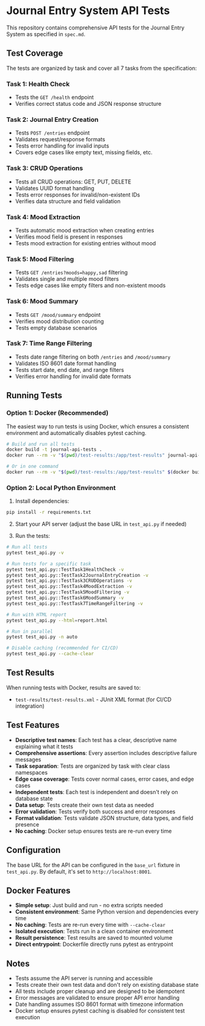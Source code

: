 # Journal Entry System API Tests

This repository contains comprehensive API tests for the Journal Entry System as specified in `spec.md`.

## Test Coverage

The tests are organized by task and cover all 7 tasks from the specification:

### Task 1: Health Check
- Tests the `GET /health` endpoint
- Verifies correct status code and JSON response structure

### Task 2: Journal Entry Creation
- Tests `POST /entries` endpoint
- Validates request/response formats
- Tests error handling for invalid inputs
- Covers edge cases like empty text, missing fields, etc.

### Task 3: CRUD Operations
- Tests all CRUD operations: GET, PUT, DELETE
- Validates UUID format handling
- Tests error responses for invalid/non-existent IDs
- Verifies data structure and field validation

### Task 4: Mood Extraction
- Tests automatic mood extraction when creating entries
- Verifies mood field is present in responses
- Tests mood extraction for existing entries without mood

### Task 5: Mood Filtering
- Tests `GET /entries?moods=happy,sad` filtering
- Validates single and multiple mood filters
- Tests edge cases like empty filters and non-existent moods

### Task 6: Mood Summary
- Tests `GET /mood/summary` endpoint
- Verifies mood distribution counting
- Tests empty database scenarios

### Task 7: Time Range Filtering
- Tests date range filtering on both `/entries` and `/mood/summary`
- Validates ISO 8601 date format handling
- Tests start date, end date, and range filters
- Verifies error handling for invalid date formats

## Running Tests

### Option 1: Docker (Recommended)

The easiest way to run tests is using Docker, which ensures a consistent environment and automatically disables pytest caching.

```bash
# Build and run all tests
docker build -t journal-api-tests .
docker run --rm -v "$(pwd)/test-results:/app/test-results" journal-api-tests

# Or in one command
docker run --rm -v "$(pwd)/test-results:/app/test-results" $(docker build -q .)
```

### Option 2: Local Python Environment

1. Install dependencies:
```bash
pip install -r requirements.txt
```

2. Start your API server (adjust the base URL in `test_api.py` if needed)

3. Run the tests:
```bash
# Run all tests
pytest test_api.py -v

# Run tests for a specific task
pytest test_api.py::TestTask1HealthCheck -v
pytest test_api.py::TestTask2JournalEntryCreation -v
pytest test_api.py::TestTask3CRUDOperations -v
pytest test_api.py::TestTask4MoodExtraction -v
pytest test_api.py::TestTask5MoodFiltering -v
pytest test_api.py::TestTask6MoodSummary -v
pytest test_api.py::TestTask7TimeRangeFiltering -v

# Run with HTML report
pytest test_api.py --html=report.html

# Run in parallel
pytest test_api.py -n auto

# Disable caching (recommended for CI/CD)
pytest test_api.py --cache-clear
```

## Test Results

When running tests with Docker, results are saved to:
- `test-results/test-results.xml` - JUnit XML format (for CI/CD integration)

## Test Features

- **Descriptive test names**: Each test has a clear, descriptive name explaining what it tests
- **Comprehensive assertions**: Every assertion includes descriptive failure messages
- **Task separation**: Tests are organized by task with clear class namespaces
- **Edge case coverage**: Tests cover normal cases, error cases, and edge cases
- **Independent tests**: Each test is independent and doesn't rely on database state
- **Data setup**: Tests create their own test data as needed
- **Error validation**: Tests verify both success and error responses
- **Format validation**: Tests validate JSON structure, data types, and field presence
- **No caching**: Docker setup ensures tests are re-run every time

## Configuration

The base URL for the API can be configured in the `base_url` fixture in `test_api.py`. By default, it's set to `http://localhost:8001`.

## Docker Features

- **Simple setup**: Just build and run - no extra scripts needed
- **Consistent environment**: Same Python version and dependencies every time
- **No caching**: Tests are re-run every time with `--cache-clear`
- **Isolated execution**: Tests run in a clean container environment
- **Result persistence**: Test results are saved to mounted volume
- **Direct entrypoint**: Dockerfile directly runs pytest as entrypoint

## Notes

- Tests assume the API server is running and accessible
- Tests create their own test data and don't rely on existing database state
- All tests include proper cleanup and are designed to be idempotent
- Error messages are validated to ensure proper API error handling
- Date handling assumes ISO 8601 format with timezone information
- Docker setup ensures pytest caching is disabled for consistent test execution 